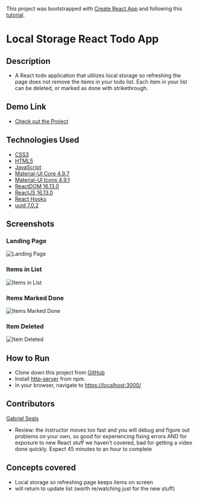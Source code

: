 This project was bootstrapped with [Create React App](https://github.com/facebook/create-react-app) and following this [tutorial](https://youtu.be/nUl5QLkVdvU).

# Local Storage React Todo App

## Description

* A React todo application that utilizes local storage so refreshing the page does not remove the items in your todo list. Each item in your list can be deleted, or marked as done with strikethrough.

## Demo Link

* [Check out the Project](https://gseals.github.io/Local-Storage-React-ToDo-App)

## Technologies Used

* [CSS3](https://www.w3.org/Style/CSS/Overview.en.html)
* [HTML5](https://html.spec.whatwg.org/multipage/)
* [JavaScript](https://www.javascript.com/)
* [Material-UI Core 4.9.7](https://material-ui.com/)
* [Material-UI Icons 4.9.1](https://www.npmjs.com/package/@material-ui/icons)
* [ReactDOM 16.13.0](https://www.npmjs.com/package/react-dom)
* [ReactJS 16.13.0](https://reactjs.org/docs/create-a-new-react-app.html)
* [React Hooks](https://reactjs.org/docs/hooks-intro.html)
* [uuid 7.0.2](https://www.npmjs.com/package/uuid)

## Screenshots

### Landing Page
![Landing Page](https://raw.githubusercontent.com/gseals/Local-Storage-React-ToDo-App/master/screenshots/Landing%20Page.png)

### Items in List
![Items in List](https://raw.githubusercontent.com/gseals/Local-Storage-React-ToDo-App/master/screenshots/Items%20in%20List.png)

### Items Marked Done
![Items Marked Done](https://raw.githubusercontent.com/gseals/Local-Storage-React-ToDo-App/master/screenshots/Items%20Marked%20Done.png)

### Item Deleted
![Item Deleted](https://raw.githubusercontent.com/gseals/Local-Storage-React-ToDo-App/master/screenshots/Item%20Deleted.png)

## How to Run

* Clone down this project from [GitHub](https://github.com/gseals/Local-Storage-React-ToDo-App)
* Install [http-server](https://www.npmjs.com/package/http-server) from npm.
* In your browser, navigate to [https://localhost:3000/](https://localhost:3000/)

## Contributors

[Gabriel Seals](https://github.com/gseals)

* Review: the instructor moves too fast and you will debug and figure out problems on your own, so good for experiencing fixing errors AND for exposure to new React stuff we haven't covered, bad for getting a video done quickly. Expect 45 minutes to an hour to complete

## Concepts covered

* Local storage so refreshing page keeps items on screen
* will return to update list (worth re/watching just for the new stuff)
